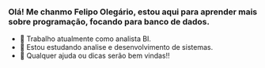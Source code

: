 ### Olá! Me chanmo Felipo Olegário, estou aqui para aprender mais sobre programação, focando para banco de dados.

- 🔭 Trabalho atualmente como analista BI.
- 🌱 Estou estudando analise e desenvolvimento de sistemas.
- 🤔 Qualquer ajuda ou dicas serão bem vindas!!

